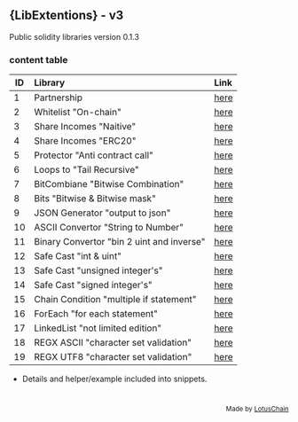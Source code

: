 ## {LibExtentions} - v3
Public solidity libraries version 0.1.3

### content table
| ID | Library | Link |
|---|:---|:---|
| 1 | Partnership | [here](https://github.com/blue-lotus-lab/LibExtentions/blob/main/contracts%40v3/library/Partnership.sol) |
| 2 | Whitelist "On-chain" | [here](https://github.com/blue-lotus-lab/LibExtentions/blob/main/contracts%40v3/library/Whitelist.sol) |
| 3 | Share Incomes "Naitive" | [here](https://github.com/blue-lotus-lab/LibExtentions/blob/main/contracts%40v3/library/ShareIncome.sol) |
| 4 | Share Incomes "ERC20" | [here](https://github.com/blue-lotus-lab/LibExtentions/blob/main/contracts%40v3/library/ShareIncomeERC20.sol) |
| 5 | Protector "Anti contract call" | [here](https://github.com/blue-lotus-lab/LibExtentions/blob/main/contracts%40v3/library/Protector.sol) |
| 6 | Loops to "Tail Recursive" | [here](https://github.com/blue-lotus-lab/LibExtentions/blob/main/contracts%40v3/library/TailRecursiveLoop.sol) |
| 7 | BitCombiane "Bitwise Combination" | [here](https://github.com/blue-lotus-lab/LibExtentions/blob/main/contracts%40v3/library/BitCombine.sol) |
| 8 | Bits "Bitwise & Bitwise mask" | [here](https://github.com/blue-lotus-lab/LibExtentions/blob/main/contracts%40v3/library/Bits.sol) |
| 9 | JSON Generator "output to json" | [here](https://github.com/blue-lotus-lab/LibExtentions/blob/main/contracts%40v3/library/JsonGenerator.sol) |
| 10 | ASCII Convertor "String to Number" | [here](https://github.com/blue-lotus-lab/LibExtentions/blob/main/contracts@v3/library/AsciiConverter.sol) |
| 11 | Binary Convertor "bin 2 uint and inverse" | [here](https://github.com/blue-lotus-lab/LibExtentions/blob/main/contracts%40v3/library/Binary.sol) |
| 12 | Safe Cast "int & uint" | [here](https://github.com/blue-lotus-lab/LibExtentions/blob/main/contracts%40v3/library/SafeCast.sol) |
| 13 | Safe Cast "unsigned integer's" | [here](https://github.com/blue-lotus-lab/LibExtentions/blob/main/contracts%40v3/library/SafeCastUint.sol) |
| 14 | Safe Cast "signed integer's" | [here](https://github.com/blue-lotus-lab/LibExtentions/blob/main/contracts%40v3/library/SafeCastInt.sol) |
| 15 | Chain Condition "multiple if statement" | [here](https://github.com/blue-lotus-lab/LibExtentions/blob/main/contracts%40v3/library/ChainCondition.sol) |
| 16 | ForEach "for each statement" | [here](https://github.com/blue-lotus-lab/LibExtentions/blob/main/contracts%40v3/library/ForEach.sol) |
| 17 | LinkedList "not limited edition" | [here](https://github.com/blue-lotus-lab/LibExtentions/blob/main/contracts%40v3/library/LinkedList.sol) |
| 18 | REGX ASCII "character set validation" | [here](https://github.com/blue-lotus-lab/LibExtentions/blob/main/contracts%40v3/library/RegxAsciiSet.sol) |
| 19 | REGX UTF8 "character set validation" | [here](https://github.com/blue-lotus-lab/LibExtentions/blob/main/contracts%40v3/library/RegxUtf8Set.sol) |

- Details and helper/example included into snippets.

# 

<div align="right">
<sub>Made by <a href="https://lotuschain.org">LotusChain</a></sub>
</div>
